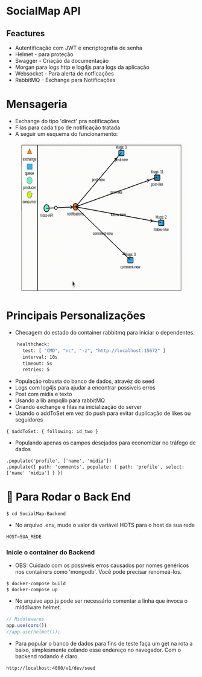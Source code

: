 SocialMap API
=========

## Feactures
<ul>
<li>Autentificação com JWT e encriptografia de senha</li>
<li>Helmet - para proteção</li>
<li>Swagger - Criação da documentação</li>
<li>Morgan para logs http e log4js para logs da aplicação</li>
<li>Websocket - Para alerta de notficações</li>
<li>RabbitMQ - Exchange para Notificações</li>
</ul>

# Mensageria
- Exchange do tipo 'direct' pra notificações
- Filas para cada tipo de notificação tratada
- A seguir um esquema do funcionamento:
<p align="center">
<img width="450" style="border-radius: 5px" height="400" src="../midias/rabbit.gif" alt="Intro">
</p>

# Principais Personalizações

- Checagem do estado do container rabbitmq para iniciar o dependentes.
```sh
    healthcheck:
      test: [ "CMD", "nc", "-z", "http://localhost:15672" ]
      interval: 10s
      timeout: 5s
      retries: 5
```
- População robusta do banco de dados, atravéz do seed
- Logs com log4js para ajudar a encontrar possiveis erros
- Post com midia e texto
- Usando a lib ampqlib para rabbitMQ
- Criando exchange e filas na inicialização do server
- Usando o addToSet em vez do push para evitar duplicação de likes ou seguidores
```
{ $addToSet: { following: id_two }
```
- Populando apenas os campos desejados para economizar no tráfego de dados
```
.populate('profile', ['name', 'midia'])
.populate({ path: 'comments', populate: { path: 'profile', select: ['name' 'midia'] } })
```


        
# 🎲 Para Rodar o Back End

```shell
$ cd SocialMap-Backend
```

- No arquivo .env, mude o valor da variável HOTS para o host da sua rede

```js
HOST=SUA_REDE
```


### Inicie o container do Backend
* OBS: Cuidado com os possíveis erros causados por nomes genéricos nos containers como 'mongodb'. Você pode precisar renomeá-los.
```shell
$ docker-compose build
$ docker-compose up
```

- No arquivo app.js pode ser necessário comentar a linha que invoca o middlware helmet.
```js
// Middlewares
app.use(cors())
//app.use(helmet());
```

- Para popular o banco de dados para fins de teste faça um get na rota a baixo, simplesmente colando esse endereço no navegador. Com o backend rodando é claro.
```sh
http://localhost:4000/v1/dev/seed
```
